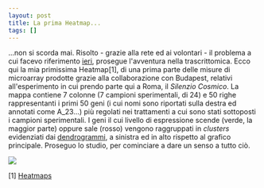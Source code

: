 ```yaml
---
layout: post
title: La prima Heatmap...
tags: []
---
```


...non si scorda mai. Risolto - grazie alla rete ed ai volontari - il problema a cui facevo riferimento [ieri](http://www.galileonet.it/postdoc/article/139/al-microscopio), prosegue l'avventura nella trascrittomica. Ecco qui la mia primissima Heatmap[1], di una prima parte delle misure di microarray prodotte grazie alla collaborazione con Budapest, relativi all'esperimento in cui prendo parte qui a Roma, il *Silenzio Cosmico*.
La mappa contiene 7 colonne (7 campioni sperimentali, di 24) e 50 righe rappresentanti i primi 50 geni (i cui nomi sono riportati sulla destra ed annotati come A\_23...) più regolati nei trattamenti a cui sono stati sottoposti i campioni sperimentali. I geni il cui livello di espressione scende (verde, la maggior parte) oppure sale (rosso) vengono raggruppati in *clusters* evidenziati dai [dendrogrammi](http://en.wikipedia.org/wiki/Dendrogram), a sinistra ed in alto rispetto al grafico principale.
Proseguo lo studio, per cominciare a dare un senso a tutto ciò.

![](http://www.galileonet.it/postdoc/images/29t.jpg)

[1] [Heatmaps](http://en.wikipedia.org/wiki/Heatmap)
